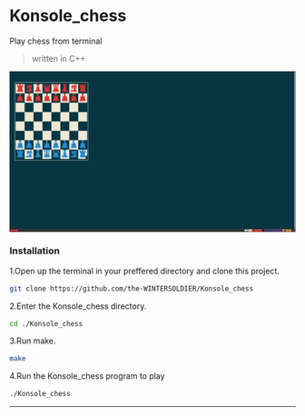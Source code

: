 # Konsole_chess
Play chess from terminal
>written in C++

<p align="center">
    <img align="center" alt="Screenshot1" src="screenshot/2021-03-01-15:39:11.png"></img>
</p>

### Installation

1.Open up the terminal in your preffered directory and clone this project.
```sh
git clone https://github.com/the-WINTERSOLDIER/Konsole_chess
```
2.Enter the Konsole_chess directory.
```sh
cd ./Konsole_chess 
```
3.Run make.
```sh 
make
```
4.Run the Konsole_chess program to play 
```sh 
./Konsole_chess
```

---









